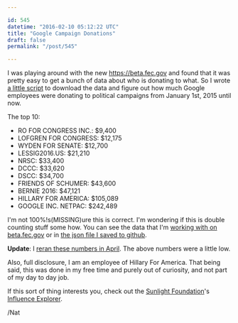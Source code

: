 ```yaml
---

id: 545
datetime: "2016-02-10 05:12:22 UTC"
title: "Google Campaign Donations"
draft: false
permalink: "/post/545"

---
```


I was playing around with the new https://beta.fec.gov and found that it was pretty easy to get a bunch of data about who is donating to what. So I wrote [a little script](https://github.com/icco/influence) to download the data and figure out how much Google employees were donating to political campaigns from January 1st, 2015 until now.

The top 10:

 - RO FOR CONGRESS INC.: $9,400
 - LOFGREN FOR CONGRESS: $12,175
 - WYDEN FOR SENATE: $12,700
 - LESSIG2016.US: $21,210
 - NRSC: $33,400
 - DCCC: $33,620
 - DSCC: $34,700
 - FRIENDS OF SCHUMER: $43,600
 - BERNIE 2016: $47,121
 - HILLARY FOR AMERICA: $105,089
 - GOOGLE INC. NETPAC: $242,489

I'm not 100%!s(MISSING)ure this is correct. I'm wondering if this is double counting stuff some how. You can see the data that I'm [working with on beta.fec.gov](https://beta.fec.gov/data/receipts/?is_individual=true&contributor_employer=Google&min_date=01-01-2015&max_date=12-31-2016) or in [the json file I saved to github](https://raw.githubusercontent.com/icco/influence/master/data.json).

**Update**: I [reran these numbers in April](https://writing.natwelch.com/post/571). The above numbers were a little low.

Also, full disclosure, I am an employee of Hillary For America. That being said, this was done in my free time and purely out of curiosity, and not part of my day to day job.

If this sort of thing interests you, check out the [Sunlight Foundation](https://sunlightfoundation.com/)'s [Influence Explorer](http://influenceexplorer.com/).

/Nat

